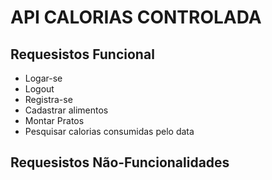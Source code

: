 # API CALORIAS CONTROLADA

## Requesistos Funcional
  - Logar-se
  - Logout
  - Registra-se
  - Cadastrar alimentos
  - Montar Pratos
  - Pesquisar calorias consumidas pelo data
  
## Requesistos Não-Funcionalidades

